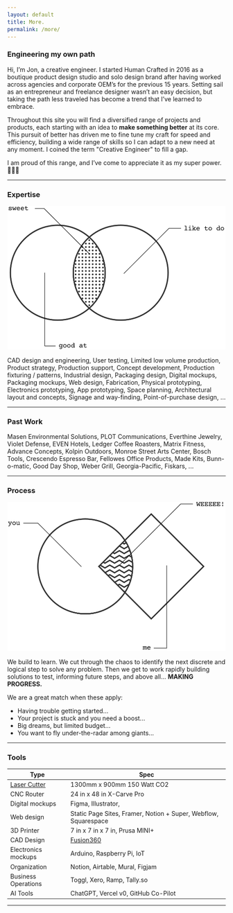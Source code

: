 ```yaml
---
layout: default
title: More.
permalink: /more/
---
```


### Engineering my own path

Hi, I’m Jon, a creative engineer. I started Human Crafted in 2016 as a boutique product design studio and solo design brand after having worked across agencies and corporate OEM’s for the previous 15 years. Setting sail as an entrepreneur and freelance designer wasn’t an easy decision, but taking the path less traveled has become a trend that I’ve learned to embrace.

Throughout this site you will find a diversified range of projects and products, each starting with an idea to **make something better** at its core. This pursuit of better has driven me to fine tune my craft for speed and efficiency, building a wide range of skills so I can adapt to a new need at any moment.  I coined the term "Creative Engineer" to fill a gap. 

I am proud of this range, and I’ve come to appreciate it as my super power. 🦸🏻‍♂️

---

### Expertise

![](/assets/images/vennExpertise.svg)


CAD design and engineering, User testing, Limited low volume production, Product strategy, Production support, Concept development, Production fixturing / patterns, Industrial design, Packaging design, Digital mockups, Packaging mockups, Web design, Fabrication, Physical prototyping, Electronics prototyping, App prototyping, Space planning, Architectural layout and concepts, Signage and way-finding, Point-of-purchase design, ...

---

### Past Work


Masen Environmental Solutions, PLOT Communications, Everthine Jewelry, Violet Defense, EVEN Hotels, Ledger Coffee Roasters, Matrix Fitness, Advance Concepts, Kolpin Outdoors, Monroe Street Arts Center, Bosch Tools, Crescendo Espresso Bar, Fellowes Office Products, Made Kits, Bunn-o-matic, Good Day Shop, Weber Grill, Georgia-Pacific, Fiskars, ...

---

### Process


![](/assets/images/vennColab.svg)

We build to learn. We cut through the chaos to identify the next discrete and logical step to solve any problem. Then we get to work rapidly building solutions to test, informing future steps, and above all... **MAKING PROGRESS.**

We are a great match when these apply:

- Having trouble getting started...
- Your project is stuck and you need a boost...
- Big dreams, but limited budget...
- You want to fly under-the-radar among giants...

---

### Tools

| **Type**                               | **Spec**                                                        |
| -------------------------------------- | --------------------------------------------------------------- |
| [Laser Cutter](_pages/laser-cutter.md) | 1300mm x 900mm 150 Watt CO2                                     |
| CNC Router                             | 24 in x 48 in X-Carve Pro                                       |
| Digital mockups                        | Figma, Illustrator,                                             |
| Web design                             | Static Page Sites, Framer, Notion + Super, Webflow, Squarespace |
| 3D Printer                             | 7 in x 7 in x 7 in, Prusa MINI+                                 |
| CAD Design                             | [Fusion360](_pages/fusion360.md)                                |
| Electronics mockups                    | Arduino, Raspberry Pi, IoT                                      |
| Organization                           | Notion, Airtable, Mural, Figjam                                 |
| Business Operations                    | Toggl, Xero, Ramp, Tally.so                                     |
| AI Tools                               | ChatGPT, Vercel v0, GitHub Co-Pilot                             |

---
